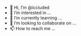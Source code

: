 - 👋 Hi, I’m @iccluded
- 👀 I’m interested in ...
- 🌱 I’m currently learning ...
- 💞️ I’m looking to collaborate on ...
- 📫 How to reach me ...

<!---
iccluded/iccluded is a ✨ special ✨ repository because its `README.md` (this file) appears on your GitHub profile.
You can click the Preview link to take a look at your changes.
--->
